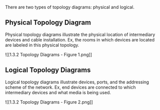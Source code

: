 There are two types of topology diagrams: physical and logical.

## Physical Topology Diagram
Physical topology diagrams illustrate the physical location of intermediary devices and cable installation. Ex, the rooms in which devices are located are labeled in this physical topology.

![[1.3.2 Topology Diagrams - Figure 1.png]]

## Logical Topology Diagrams
Logical topology diagrams illustrate devices, ports, and the addressing scheme of the network. Ex, end devices are connected to which intermediary devices and what media is being used.

![[1.3.2 Topology Diagrams - Figure 2.png]]